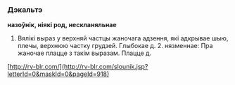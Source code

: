 ### Дэкальтэ
**назоўнік, ніякі род, нескланяльнае**

1. Вялікі выраз у верхняй частцы жаночага адзення, які адкрывае шыю, плечы, верхнюю частку грудзей. Глыбокае д. 2. нязменнае: Пра жаночае плацце з такім выразам. Плацце д.

<a rel="author">[http://rv-blr.com/](http://rv-blr.com/slounik.jsp?letterId=0&maskId=0&pageId=918)</a>
